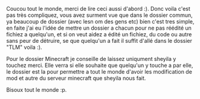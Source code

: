 Coucou tout le monde, merci de lire ceci aussi d'abord :).
Donc voila c'est pas très compliquez, vous avez surment vue que dans le dossier commun,
ya beaucoup de dossier (avec lesn om des gens etc) bien c'est tres simple,
en faite j'ai eu l'idée de mettre un dossier a chacun pour ne pas réédité un fichiez a quelqu'un,
et si on veut aidez a édité un fichiez, du code ou autre sans peur de détruire,
se que quelqu'un a fait il suffit d'allé dans le dossier "TLM" voila :).

Pour le dossier Minecraft je conseille de laissez uniqument sheyila y touchez merci.
Elle verra si elle souhaite que quelqu'un y touche a par elle, le dossier est la pour permettre
a tout le monde d'avoir les modification de mod et autre du serveur minecraft que sheyila nous fait.

Bisoux tout le monde :p.